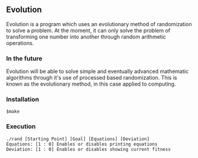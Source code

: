 ## Evolution

Evolution is a program which uses an evolutionary method of randomization to solve a problem. At the moment, it can only solve the problem of 
transforming one number into another through random arithmetic operations.

### In the future

Evolution will be able to solve simple and eventually advanced mathematic algorithms through it's use of processed based randomization.
This is known as the evolutionary method, in this case applied to computing.

### Installation
 	$make 
### Execution
	./rand [Starting Point] [Goal] [Equations] [Deviation]
	Equations: [1 : 0] Enables or disables printing equations
	Deviation: [1 : 0] Enables or disables showing current fitness
